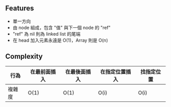 ## Features
- 單一方向
- 由 node 組成，包含 "值" 與下一個 node 的 "ref"
- "ref" 為 nil 則為 linked list 的尾端
- 在 head 加入元素永遠是 O(1)，Array 則是 O(n)


## Complexity

行為|在最前面插入|在最後面插入|在指定位置插入|找指定位置
--|--|--|--|--|
複雜度|O(1)|O(1)|O(i)|O(i)